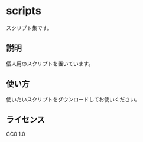 # scripts

スクリプト集です。

## 説明

個人用のスクリプトを置いています。

## 使い方

使いたいスクリプトをダウンロードしてお使いください。

## ライセンス

CC0 1.0
